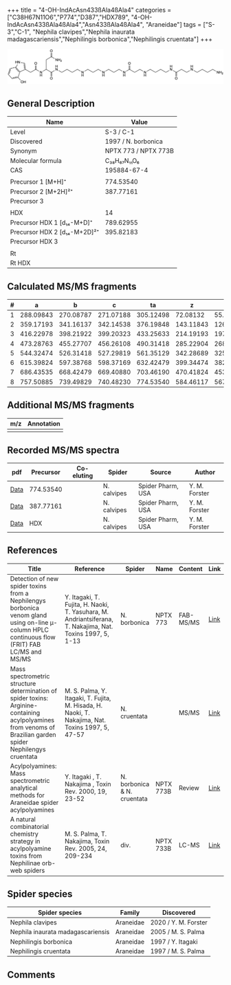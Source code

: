 +++
title = "4-OH-IndAcAsn433ßAla4ßAla4"
categories = ["C38H67N11O6","P774","D387","HDX789",
"4-OH-IndAcAsn433ßAla4ßAla4","Asn433ßAla4ßAla4",
"Araneidae"]
tags = ["S-3","C-1",
"Nephila clavipes","Nephila inaurata madagascariensis","Nephilingis borbonica","Nephilingis cruentata"]
+++

![](/img/4-OH-IndAcAsn433bAla4bAla4.png)

## General Description

| Name                         | Value                |
|------------------------------|----------------------|
| Level                        | S-3 / C-1                    |
| Discovered                   | 1997 / N. borbonica  |
| Synonym                      | NPTX 773 / NPTX 773B |
| Molecular formula            | C₃₈H₆₇N₁₁O₆          |
| CAS                          | 195884-67-4          |
|                              |                      |
| Precursor 1 [M+H]⁺           | 774.53540            |
| Precursor 2 [M+2H]²⁺         | 387.77161            |
| Precursor 3                  |                      |
|                              |                      |
| HDX                          | 14                   |
| Precursor HDX 1 [d₁₄-M+D]⁺   | 789.62955            |
| Precursor HDX 2 [d₁₄-M+2D]²⁺ | 395.82183            |
| Precursor HDX 3              |                      |
|                              |                      |
| Rt                           |                      |
| Rt HDX                       |                      |

## Calculated MS/MS fragments

| # | a         | b         | c         | ta        | z         | y         | tz        |
|---|-----------|-----------|-----------|-----------|-----------|-----------|-----------|
| 1 | 288.09843 | 270.08787 | 271.07188 | 305.12498 | 72.08132  | 55.05477  | 89.10787  |
| 2 | 359.17193 | 341.16137 | 342.14538 | 376.19848 | 143.11843 | 126.09188 | 160.14498 |
| 3 | 416.22978 | 398.21922 | 399.20323 | 433.25633 | 214.19193 | 197.16538 | 231.21848 |
| 4 | 473.28763 | 455.27707 | 456.26108 | 490.31418 | 285.22904 | 268.20249 | 302.25559 |
| 5 | 544.32474 | 526.31418 | 527.29819 | 561.35129 | 342.28689 | 325.26034 | 359.31344 |
| 6 | 615.39824 | 597.38768 | 598.37169 | 632.42479 | 399.34474 | 382.31819 | 416.37129 |
| 7 | 686.43535 | 668.42479 | 669.40880 | 703.46190 | 470.41824 | 453.39169 | 487.44479 |
| 8 | 757.50885 | 739.49829 | 740.48230 | 774.53540 | 584.46117 | 567.43462 | 601.48772 |

## Additional MS/MS fragments

| m/z       | Annotation |
|-----------|------------|
|           |            |

## Recorded MS/MS spectra

| pdf | Precursor | Co-eluting | Spider | Source | Author |
|-----|-----------|------------|--------|--------|--------|
| [Data](/pdf/N-clavipes/774_4-OH-IndAc433bAla4bAla4_Nc.pdf) | 774.53540 |           | N. calvipes| Spider Pharm, USA | Y. M. Forster |
| [Data](/pdf/N-clavipes/774_4-OH-IndAc433bAla4bAla4_Nc_2.pdf) | 387.77161 |           | N. calvipes| Spider Pharm, USA | Y. M. Forster |
| [Data](/pdf/N-clavipes/774_4-OH-IndAc433bAla4bAla4_Nc_HDX.pdf) | HDX |           | N. calvipes| Spider Pharm, USA | Y. M. Forster |

## References

| Title                                                                                                                                                        | Reference                                                                                                 | Spider                      | Name      | Content   | Link                                                                                                               |
|--------------------------------------------------------------------------------------------------------------------------------------------------------------|-----------------------------------------------------------------------------------------------------------|-----------------------------|-----------|-----------|--------------------------------------------------------------------------------------------------------------------|
| Detection of new spider toxins from a Nephilengys borbonica venom gland using on-line µ-column HPLC continuous flow (FRIT) FAB LC/MS and MS/MS               | Y. Itagaki, T. Fujita, H. Naoki, T. Yasuhara, M. Andriantsiferana, T. Nakajima, Nat. Toxins 1997, 5, 1-13 | N. borbonica                | NPTX 773  | FAB-MS/MS | [Link](https://onlinelibrary.wiley.com/doi/abs/10.1002/%28SICI%29%281997%295%3A1%3C1%3A%3AAID-NT1%3E3.0.CO%3B2-8)  |
| Mass spectrometric structure determination of spider toxins: Arginine-containing acylpolyamines from venoms of Brazilian garden spider Nephilengys cruentata | M. S. Palma, Y. Itagaki, T. Fujita, M. Hisada, H. Naoki, T. Nakajima, Nat. Toxins 1997, 5, 47-57          | N. cruentata                |           | MS/MS     | [Link](https://onlinelibrary.wiley.com/doi/abs/10.1002/%28SICI%29%281997%295%3A2%3C47%3A%3AAID-NT1%3E3.0.CO%3B2-X) |
| Acylpolyamines: Mass spectrometric analytical methods for Araneidae spider acylpolyamines                                                                    | Y. Itagaki , T. Nakajima , Toxin Rev. 2000, 19, 23-52                                                     | N. borbonica & N. cruentata | NPTX 773B | Review    | [Link](https://www.tandfonline.com/doi/abs/10.1081/TXR-100100314)                                                  |
| A natural combinatorial chemistry strategy in acylpolyamine toxins from Nephilinae orb-web spiders                                                           | M. S. Palma, T. Nakajima, Toxin Rev. 2005, 24, 209-234                                                    | div.                        | NPTX 733B | LC-MS     | [Link](https://www.tandfonline.com/doi/abs/10.1081/TXR-200057857)                                                  |

## Spider species

| Spider species                    | Family    | Discovered         |
|-----------------------------------|-----------|--------------------|
| Nephila clavipes | Araneidae | 2020 / Y. M. Forster |
| Nephila inaurata madagascariensis | Araneidae | 2005 / M. S. Palma |
| Nephilingis borbonica             | Araneidae | 1997 / Y. Itagaki  |
| Nephilingis cruentata             | Araneidae | 1997 / M. S. Palma |

## Comments